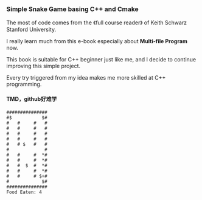 ### Simple Snake Game basing C++ and Cmake

The most of code comes from the 《full course reader》 of Keith Schwarz Stanford University.

I really learn much from this e-book especially about **Multi-file Program** now.

This book is suitable for C++ beginner just like me, and I decide to continue improving this simple project.

Every try triggered from my idea makes me more  skilled at C++ programming.

#### TMD，github好难学

```
###############
#$           $#
#   #     #   #
#   #     #   #
#   #     #   #
#   #     #   #
#   # $   #   #
#             #
#   #     #  *#
#   #     #  *#
#   #  $  #  *#
#   #     #  *#
#   #     # $+#
#            $#
###############
Food Eaten: 4
```

